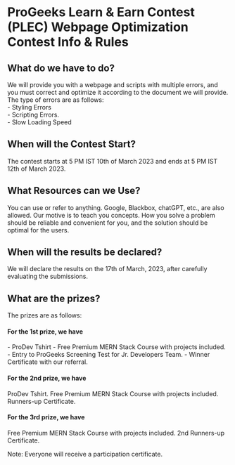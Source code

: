 <h1>ProGeeks Learn & Earn Contest (PLEC) Webpage Optimization Contest Info & Rules</h1>
<h2>What do we have to do?</h2>
We will provide you with a webpage and scripts with multiple errors, and you must correct and optimize it according to the document we will provide. 
The type of errors are as follows:<br>
- Styling Errors<br>
- Scripting Errors.<br>
- Slow Loading Speed<br>

<h2>When will the Contest Start?</h2>
The contest starts at 5 PM IST 10th of March 2023 and ends at 5 PM IST 12th of March 2023. 

<h2>What Resources can we Use?</h2>
You can use or refer to anything. Google, Blackbox, chatGPT, etc., are also allowed. Our motive is to teach you concepts. How you solve a problem should be reliable and convenient for you, and the solution should be optimal for the users.


<h2>When will the results be declared? </h2>
We will declare the results on the 17th of March, 2023, after carefully evaluating the submissions.

<h2>What are the prizes?</h2>
The prizes are as follows:
<h4>For the 1st prize, we have</h4> 
 - ProDev Tshirt
 - Free Premium MERN Stack Course with projects included.
 - Entry to ProGeeks Screening Test for Jr. Developers Team.
 - Winner Certificate with our referral.

<h4>For the 2nd prize, we have</h4>
ProDev Tshirt.
Free Premium MERN Stack Course with projects included.
Runners-up Certificate.

<h4>For the 3rd prize, we have </h4>
Free Premium MERN Stack Course with projects included.
2nd Runners-up Certificate.

Note: Everyone will receive a participation certificate. 
